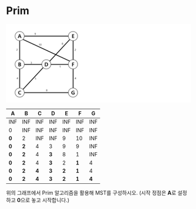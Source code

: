 # Prim

![](문제/프림.PNG)

| A     | B     | C     | D     | E     | F     | G     |
| ----- | ----- | ----- | ----- | ----- | ----- | ----- |
| INF   | INF   | INF   | INF   | INF   | INF   | INF   |
| 0     | INF   | INF   | INF   | INF   | INF   | INF   |
| **0** | 2     | INF   | INF   | 9     | 10    | INF   |
| **0** | **2** | 4     | 3     | 9     | 9     | INF   |
| **0** | **2** | 4     | **3** | 8     | 1     | INF   |
| **0** | **2** | 4     | **3** | 2     | **1** | 4     |
| **0** | **2** | **4** | **3** | **2** | **1** | 4     |
| **0** | **2** | **4** | **3** | **2** | **1** | **4** |



위의 그래프에서 Prim 알고리즘을 활용해 MST를 구성하시오. (시작 정점은 **A**로 설정하고 **0**으로 놓고 시작합니다.)

